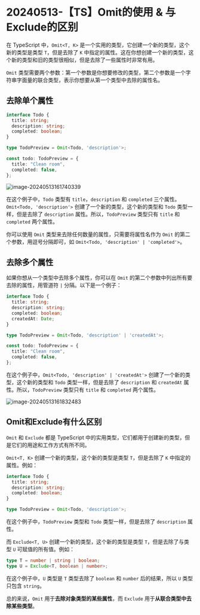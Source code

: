 # 20240513-【TS】Omit的使用 & 与Exclude的区别

在 TypeScript 中，`Omit<T, K>` 是一个实用的类型，它创建一个新的类型，这个新的类型是类型 `T`，但是去除了 `K` 中指定的属性。这在你想创建一个新的类型，这个新的类型和旧的类型很相似，但是去除了一些属性时非常有用。

`Omit` 类型需要两个参数：第一个参数是你想要修改的类型，第二个参数是一个字符串字面量的联合类型，表示你想要从第一个类型中去除的属性名。

## 去除单个属性

```ts
interface Todo {
  title: string;
  description: string;
  completed: boolean;
}

type TodoPreview = Omit<Todo, 'description'>;

const todo: TodoPreview = {
  title: "Clean room",
  completed: false,
};
```

![image-20240513161740339](https://s2.loli.net/2024/05/13/iAcjV3KegDUhmPT.png)

在这个例子中，`Todo` 类型有 `title`，`description` 和 `completed` 三个属性。`Omit<Todo, 'description'>` 创建了一个新的类型，这个新的类型和 `Todo` 类型一样，但是去除了 `description` 属性。所以，`TodoPreview` 类型只有 `title` 和 `completed` 两个属性。

你可以使用 `Omit` 类型来去除任何数量的属性，只需要将属性名作为 `Omit` 的第二个参数，用逗号分隔即可，如 `Omit<Todo, 'description' | 'completed'>`。

## 去除多个属性

如果你想从一个类型中去除多个属性，你可以在 `Omit` 的第二个参数中列出所有要去除的属性，用管道符 `|` 分隔。以下是一个例子：

```ts
interface Todo {
  title: string;
  description: string;
  completed: boolean;
  createdAt: Date;
}

type TodoPreview = Omit<Todo, 'description' | 'createdAt'>;

const todo: TodoPreview = {
  title: "Clean room",
  completed: false,
};
```

在这个例子中，`Omit<Todo, 'description' | 'createdAt'>` 创建了一个新的类型，这个新的类型和 `Todo` 类型一样，但是去除了 `description` 和 `createdAt` 属性。所以，`TodoPreview` 类型只有 `title` 和 `completed` 两个属性。

![image-20240513161832483](https://s2.loli.net/2024/05/13/lIB2T5Wtr9eEPLM.png)

## Omit和Exclude有什么区别

`Omit` 和 `Exclude` 都是 TypeScript 中的实用类型，它们都用于创建新的类型，但是它们的用途和工作方式有所不同。

`Omit<T, K>` 创建一个新的类型，这个新的类型是类型 `T`，但是去除了 `K` 中指定的属性。例如：

```ts
interface Todo {
  title: string;
  description: string;
  completed: boolean;
}

type TodoPreview = Omit<Todo, 'description'>;
```

在这个例子中，`TodoPreview` 类型和 `Todo` 类型一样，但是去除了 `description` 属性。

而 `Exclude<T, U>` 创建一个新的类型，这个新的类型是类型 `T`，但是去除了与类型 `U` 可赋值的所有值。例如：

```ts
type T = number | string | boolean;
type U = Exclude<T, boolean | number>;
```

在这个例子中，`U` 类型是 `T` 类型去除了 `boolean` 和 `number` 后的结果，所以 `U` 类型只包含 `string`。

总的来说，`Omit` 用于**去除对象类型的某些属性**，而 `Exclude` 用于**从联合类型中去除某些类型**。